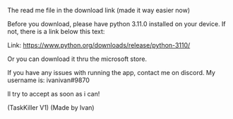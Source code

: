 The read me file in the download link (made it way easier now)

Before you download, please have python 3.11.0 installed on your device.
If not, there is a link below this text:

Link: https://www.python.org/downloads/release/python-3110/

Or you can download it thru the microsoft store.

If you have any issues with running the app, contact me on discord. My username is: ivanivan#9870


Il try to accept as soon as i can!


(TaskKiller V1)
(Made by Ivan)
